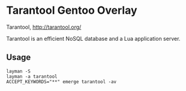 Tarantool Gentoo Overlay
========================

Tarantool, http://tarantool.org/

Tarantool is an efficient NoSQL database and a Lua application server.

## Usage

    layman -S
    layman -a tarantool
    ACCEPT_KEYWORDS="**" emerge tarantool -av
